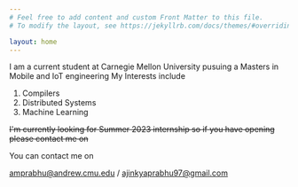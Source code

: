 ```yaml
---
# Feel free to add content and custom Front Matter to this file.
# To modify the layout, see https://jekyllrb.com/docs/themes/#overriding-theme-defaults

layout: home
---
```


I am a current student at Carnegie Mellon University pusuing a Masters in Mobile and IoT engineering 
My Interests include
1. Compilers
2. Distributed Systems
3. Machine Learning

~~I'm currently looking for Summer 2023 internship so if you have opening please contact me on~~ 

You can contact me on

<amprabhu@andrew.cmu.edu> / <ajinkyaprabhu97@gmail.com>

